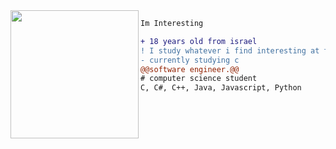 <img align="left" height="205" src="https://c.tenor.com/Bpbu2-YNL6cAAAAS/hacker-pupper-dog.gif"/>

```diff
Im Interesting

+ 18 years old from israel
! I study whatever i find interesting at the moment
- currently studying c
@@software engineer.@@
# computer science student
C, C#, C++, Java, Javascript, Python

```
